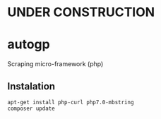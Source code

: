 # UNDER CONSTRUCTION
# autogp
Scraping micro-framework (php)

## Instalation
    apt-get install php-curl php7.0-mbstring
    composer update